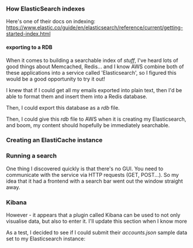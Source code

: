 

### How ElasticSearch indexes

Here's one of their docs on indexing:
https://www.elastic.co/guide/en/elasticsearch/reference/current/getting-started-index.html

#### exporting to a RDB

When it comes to building a searchable index of _stuff_, I've heard lots of good things about Memcached, Redis... and I know AWS combine
both of these applications into a service called 'Elasticsearch', so I figured
this would be a good opportunity to try it out!

I knew that if I could get all my emails exported into plain text, then I'd be
able to format them and insert them into a Redis database.

Then, I could export this database as a _rdb_ file.

Then, I could give this _rdb_ file to AWS when it is creating my Elasticsearch,
and boom, my content should hopefully be immediately searchable.

### Creating an ElastiCache instance

### Running a search

One thing I discovered quickly is that there's no GUI. You need to communicate
with the service via HTTP requests (GET, POST...). So my idea that it had a
frontend with a search bar went out the window straight away.

### Kibana

However - it appears that a plugin called Kibana can be used to not only
visualise data, but also to enter it. I'll update this section when I know more

As a test, I decided to see if I could submit their _accounts.json_ sample data
set to my Elasticsearch instance: